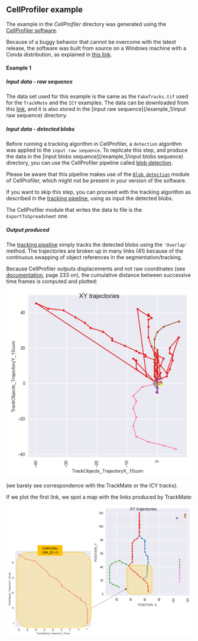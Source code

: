 ## CellProfiler example

The example in the *CellProfiler* directory was generated using the [CellProfiler software](http://cellprofiler.org/).

Because of a buggy behavior that cannot be overcome with the latest release, the software was built from source on a Windows machine with a Conda distribution, as explained in [this link](https://github.com/CellProfiler/CellProfiler/wiki/Conda-Installation).

#### Example 1

##### Input data - raw sequence
The data set used for this example is the same as the `FakeTracks.tif` used for the `TrackMate` and the `ICY` examples. The data can be downloaded from this [link](http://fiji.sc/samples/FakeTracks.tif), and it is also stored in the [input raw sequence](/example_1/input raw sequence) directory.


##### Input data - detected blobs
Before running a tracking algorithm in CellProfiler, a `detection` algorithm was applied to the `input raw sequence`. To replicate this step, and produce the data in the [input blobs sequence](/example_1/input blobs sequence) directory, you can use the CellProfiler pipeline called [blob detection](pipelines/blob_detection_log.cppipe).

Please be aware that this pipeline makes use of the [`Blob detection`](https://github.com/CellProfiler/CellProfiler/blob/master/cellprofiler/modules/blobdetection.py) module of CellProfiler, which might not be present in your version of the software.

If you want to skip this step, you can proceed with the tracking algorithm as described in the [tracking pipeline](/pipelines/blobs_tracking.cppipe), using as input the detected blobs.

The CellProfiler module that writes the data to file is the `ExportToSpreadsheet` one.

##### Output produced
The [tracking pipeline](/pipelines/blobs_tracking.cppipe) simply tracks the detected blobs using the `'Overlap'` method.
The trajectories are broken up in many links (41) because of the continuous swapping of object references in the segmentation/tracking.

Because CellProfiler outputs displacements and not raw coordinates (see [documentation](http://d1zymp9ayga15t.cloudfront.net/content/Documentation/cp2_manual_9978.pdf), page 233 on), the cumulative distance between successive time frames is computed and plotted:

![cum_dist](example_1/output/plots/cum_colorby_tracks.png)

(we barely see correspondence with the TrackMate or the ICY tracks).

If we plot the first link, we spot a map with the links produced by TrackMate:

![cp_tm](example_1/output/cellprofiler_trackmate.png)
